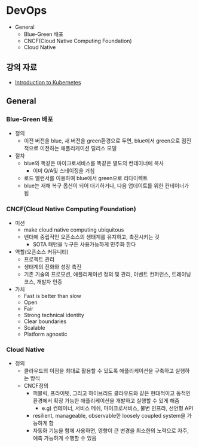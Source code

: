 # DevOps

- General
  - Blue-Green 배포
  - CNCF(Cloud Native Computing Foundation)
  - Cloud Native

## 강의 자료

- [Introduction to Kubernetes](https://www.edx.org/course/introduction-to-kubernetes)

## General

### Blue-Green 배포

- 정의
  - 이전 버전을 blue, 새 버전을 green환경으로 두면, blue에서 green으로 점진적으로 이전하는 애플리케이션 릴리스 모델
- 절차
  - blue와 똑같은 마이크로서비스를 똑같은 별도의 컨테이너에 복사
    - 이미 Q/A및 스테이징을 거침
  - 로드 밸런서를 이용하여 blue에서 green으로 리다이렉트
  - blue는 재해 복구 옵션이 되어 대기하거나, 다음 업데이트를 위한 컨테이너가 됨

### CNCF(Cloud Native Computing Foundation)

- 미션
  - make cloud native computing ubiquitous
  - 벤더에 중립적인 오픈소스의 생태계를 유지하고, 촉진시키는 것
    - SOTA 패턴을 누구든 사용가능하게 민주화 한다
- 역할(오픈소스 커뮤니티)
  - 프로젝트 관리
  - 생태계의 진화와 성장 촉진
  - 기존 기술의 프로모션, 애플리케이션 정의 및 관리, 이벤트 컨퍼런스, 트레이닝 코스, 개발자 인증
- 가치
  - Fast is better than slow
  - Open
  - Fair
  - Strong technical identity
  - Clear boundaries
  - Scalable
  - Platform agnostic

### Cloud Native

- 정의
  - 클라우드의 이점을 최대로 활용할 수 있도록 애플리케이션을 구축하고 실행하는 방식
  - CNCF정의
    - 퍼블릭, 프라이빗, 그리고 하이브리드 클라우드와 같은 현대적이고 동적인 환경에서 확장 가능한 애플리케이션을 개발하고 실행할 수 있게 해줌
      - e.g) 컨테이너, 서비스 메쉬, 마이크로서비스, 불변 인프라, 선언형 API
    - resilient, manageable, observable한 loosely coupled system을 가능하게 함
    - 자동화 기능을 함께 사용하면, 영향이 큰 변경을 최소한의 노력으로 자주, 예측 가능하게 수행할 수 있음
